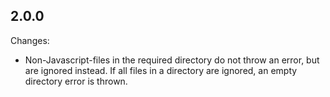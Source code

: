 ## 2.0.0

Changes:

- Non-Javascript-files in the required directory do not throw an error, but are ignored instead.
  If all files in a directory are ignored, an empty directory error is thrown.
